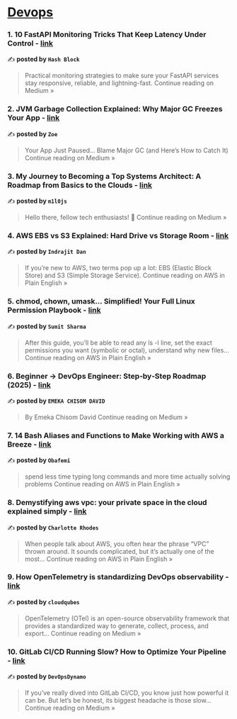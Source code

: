 
<h1><a href=https://medium.com/tag/devops/recommended target="_blank" rel="noopener noreferrer">Devops</a></h1>
<h3>1. 10 FastAPI Monitoring Tricks That Keep Latency Under Control - <a href="https://medium.com/@connect.hashblock/10-fastapi-monitoring-tricks-that-keep-latency-under-control-c6ea6ba0f8b3?source=rss------devops-5" target="_blank" rel="noopener noreferrer">link</a></h3>

✍️ **posted by `Hash Block`**

<blockquote>Practical monitoring strategies to make sure your FastAPI services stay responsive, reliable, and lightning-fast.
Continue reading on Medium »</blockquote>

<h3>2. JVM Garbage Collection Explained: Why Major GC Freezes Your App - <a href="https://medium.com/@quicksilversel/jvm-garbage-collection-explained-why-major-gc-freezes-your-app-00bb790756b3?source=rss------devops-5" target="_blank" rel="noopener noreferrer">link</a></h3>

✍️ **posted by `Zoe`**

<blockquote>Your App Just Paused… Blame Major GC (and Here’s How to Catch It)
Continue reading on Medium »</blockquote>

<h3>3. My Journey to Becoming a Top Systems Architect: A Roadmap from Basics to the Clouds  - <a href="https://medium.com/@m1l0js/my-journey-to-becoming-a-top-systems-architect-a-roadmap-from-basics-to-the-clouds-e4673faefb8c?source=rss------devops-5" target="_blank" rel="noopener noreferrer">link</a></h3>

✍️ **posted by `m1l0js`**

<blockquote>Hello there, fellow tech enthusiasts! 👋
Continue reading on Medium »</blockquote>

<h3>4. AWS EBS vs S3 Explained: Hard Drive vs Storage Room  - <a href="https://aws.plainenglish.io/aws-ebs-vs-s3-explained-hard-drive-vs-storage-room-8317ab7b44f4?source=rss------devops-5" target="_blank" rel="noopener noreferrer">link</a></h3>

✍️ **posted by `Indrajit Dan`**

<blockquote>If you’re new to AWS, two terms pop up a lot: EBS (Elastic Block Store) and S3 (Simple Storage Service).
Continue reading on AWS in Plain English »</blockquote>

<h3>5. chmod, chown, umask… Simplified! Your Full Linux Permission Playbook - <a href="https://aws.plainenglish.io/chmod-chown-umask-simplified-your-full-linux-permission-playbook-aa766542478f?source=rss------devops-5" target="_blank" rel="noopener noreferrer">link</a></h3>

✍️ **posted by `Sumit Sharma`**

<blockquote>After this guide, you’ll be able to read any ls -l line, set the exact permissions you want (symbolic or octal), understand why new files…
Continue reading on AWS in Plain English »</blockquote>

<h3>6. Beginner → DevOps Engineer: Step‑by‑Step Roadmap (2025) - <a href="https://medium.com/@emeka.integrity/beginner-devops-engineer-step-by-step-roadmap-2025-f98099e4f6ca?source=rss------devops-5" target="_blank" rel="noopener noreferrer">link</a></h3>

✍️ **posted by `EMEKA CHISOM DAVID`**

<blockquote>By Emeka Chisom David
Continue reading on Medium »</blockquote>

<h3>7. 14 Bash Aliases and Functions to Make Working with AWS a Breeze - <a href="https://aws.plainenglish.io/14-bash-aliases-and-functions-to-make-working-with-aws-a-breeze-a75a12e3c8a8?source=rss------devops-5" target="_blank" rel="noopener noreferrer">link</a></h3>

✍️ **posted by `Obafemi`**

<blockquote>spend less time typing long commands and more time actually solving problems
Continue reading on AWS in Plain English »</blockquote>

<h3>8. Demystifying aws vpc: your private space in the cloud explained simply - <a href="https://aws.plainenglish.io/demystifying-aws-vpc-your-private-space-in-the-cloud-explained-simply-4cb8e9b26b83?source=rss------devops-5" target="_blank" rel="noopener noreferrer">link</a></h3>

✍️ **posted by `Charlotte Rhodes`**

<blockquote>When people talk about AWS, you often hear the phrase “VPC” thrown around. It sounds complicated, but it’s actually one of the most…
Continue reading on AWS in Plain English »</blockquote>

<h3>9. How OpenTelemetry is standardizing DevOps observability - <a href="https://medium.com/@cloud.qubes/how-opentelemetry-is-standardizing-devops-observability-b576bd061b89?source=rss------devops-5" target="_blank" rel="noopener noreferrer">link</a></h3>

✍️ **posted by `cloudqubes`**

<blockquote>OpenTelemetry (OTel) is an open-source observability framework that provides a standardized way to generate, collect, process, and export…
Continue reading on Medium »</blockquote>

<h3>10. GitLab CI/CD Running Slow? How to Optimize Your Pipeline - <a href="https://medium.com/@DynamoDevOps/gitlab-ci-cd-running-slow-how-to-optimize-your-pipeline-af9d6ef1141f?source=rss------devops-5" target="_blank" rel="noopener noreferrer">link</a></h3>

✍️ **posted by `DevOpsDynamo`**

<blockquote>If you’ve really dived into GitLab CI/CD, you know just how powerful it can be. But let’s be honest, its biggest headache is those slow…
Continue reading on Medium »</blockquote>

